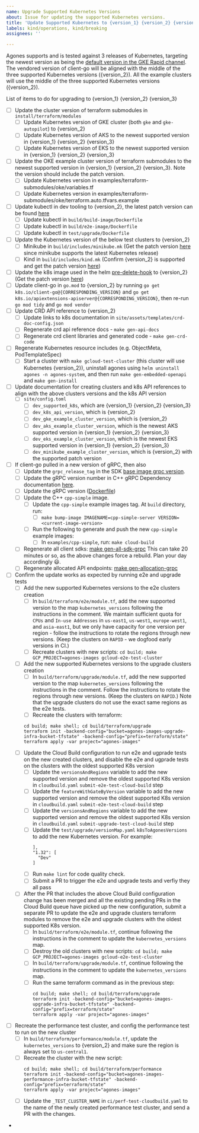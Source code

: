 ```yaml
---
name: Upgrade Supported Kubernetes Versions
about: Issue for updating the supported Kubernetes versions.
title: 'Update Supported Kubernetes to {version_1} {version_2} {version_3}'
labels: kind/operations, kind/breaking
assignees: ''

---
```


Agones supports and is tested against 3 releases of Kubernetes, targeting the newest version as
being the [default version in the GKE Rapid channel](https://cloud.google.com/kubernetes-engine/docs/release-notes#current_versions).
The vendored version of client-go will be aligned with the middle of the three supported Kubernetes
versions ({version_2}). All the example clusters will use the middle of the three supported
Kubernetes versions ({version_2}).

List of items to do for upgrading to {version_1} {version_2} {version_3}

- [ ] Update the cluster version of terraform submodules in `install/terraform/modules`
  - [ ] Update Kubernetes version of GKE cluster (both `gke` and `gke-autopilot`) to {version_2}
  - [ ] Update Kubernetes version of AKS to the newest supported version in {version_1} {version_2}
        {version_3}
  - [ ] Update Kubernetes version of EKS to the newest supported version in {version_1} {version_2}
        {version_3}
- [ ] Update the OKE example cluster version of terraform submodules to the newest supported version in {version_1} {version_2} {version_3}. Note the version should include the patch version.
  - [ ] Update Kubernetes version in examples/terraform-submodules/oke/variables.tf 
  - [ ] Update Kubernetes version in examples/terraform-submodules/oke/terraform.auto.tfvars.example 
- [ ] Update kubectl in dev tooling to {version_2}, the latest patch version can be found
      [here](https://kubernetes.io/releases/)
  - [ ] Update kubectl in `build/build-image/Dockerfile`
  - [ ] Update kubectl in `build/e2e-image/Dockerfile`
  - [ ] Update kubectl in `test/upgrade/Dockerfile`
- [ ] Update the Kubernetes version of the below test clusters to {version_2}
  - [ ] Minikube in `build/includes/minikube.mk` (Get the patch version [here](https://kubernetes.io/releases/)
        since minikube supports the latest Kubernetes release)
  - [ ] Kind in `build/includes/kind.mk` (Confirm {version_2} is supported and get the patch version
        [here](https://github.com/kubernetes-sigs/kind/releases))
- [ ] Update the k8s image used in the helm [pre-delete-hook](https://github.com/googleforgames/agones/blob/main/install/helm/agones/templates/hooks/pre_delete_hook.yaml)
      to {version_2} (Get the patch version [here](https://hub.docker.com/r/bitnami/kubectl))
- [ ] Update client-go in `go.mod` to {version_2} by running `go get k8s.io/client-go@{CORRESPONDING_VERSION}`
      and `go get k8s.io/apiextensions-apiserver@{CORRESPONDING_VERSION}`, then re-run `go mod tidy`
      and `go mod vendor`
- [ ] Update CRD API reference to {version_2}
  - [ ] Update links to k8s documentation in `site/assets/templates/crd-doc-config.json`
  - [ ] Regenerate crd api reference docs - `make gen-api-docs`
  - [ ] Regenerate crd client libraries and generated code - `make gen-crd-code`
- [ ] Regenerate Kubernetes resource includes (e.g. ObjectMeta, PodTemplateSpec)
  - [ ] Start a cluster with `make gcloud-test-cluster` (this cluster will use Kubernetes
        {version_2}), uninstall agones using `helm uninstall agones -n agones-system`, and then run
        `make gen-embedded-openapi` and `make gen-install`
- [ ] Update documentation for creating clusters and k8s API references to align with the above
      clusters versions and the k8s API version
  - [ ] `site/config.toml`
    - [ ] `dev_supported_k8s`, which are {version_1} {version_2} {version_3}
    - [ ] `dev_k8s_api_version`, which is {version_2}
    - [ ] `dev_gke_example_cluster_version`, which is {version_2}
    - [ ] `dev_aks_example_cluster_version`, which is the newest AKS supported version in
          {version_1} {version_2} {version_3}
    - [ ] `dev_eks_example_cluster_version`, which is the newest EKS supported version in
          {version_1} {version_2} {version_3}
    - [ ] `dev_minikube_example_cluster_version`, which is {version_2} with the supported patch version
- [ ] If client-go pulled in a new version of gRPC, then also
  - [ ] Update the `grpc_release_tag` in the SDK [base image grpc version](https://github.com/googleforgames/agones/blob/main/build/includes/sdk.mk).
  - [ ] Update the gRPC version number in C++ gRPC Dependency documentation [here](https://github.com/googleforgames/agones/blob/main/site/content/en/docs/Guides/Client%20SDKs/cpp.md).
  - [ ] Update the gRPC version ([Dockerfile](https://github.com/googleforgames/agones/blob/main/examples/cpp-simple/Dockerfile))
  - [ ] Update the C++ `cpp-simple` image.
    - [ ] Update the `cpp-simple` example images tag. At `build` directory, run:
      - [ ] `make bump-image IMAGENAME=cpp-simple-server VERSION=<current-image-version>`
    - [ ] Run the following to generate and push the new `cpp-simple` example images:
      - [ ] In `examples/cpp-simple`, run: `make cloud-build`
  - [ ] Regenerate all client sdks: [make gen-all-sdk-grpc](https://github.com/googleforgames/agones/blob/main/build/README.md#make-gen-all-sdk-grpc)
        This can take 20 minutes or so, as the above changes force a rebuild. Plan your day accordingly 😃.
  - [ ] Regenerate allocated API endpoints: [make gen-allocation-grpc](https://github.com/googleforgames/agones/blob/main/build/README.md#make-gen-allocation-grpc)
- [ ] Confirm the update works as expected by running e2e and upgrade tests
  - [ ] Add the new supported Kubernetes versions to the e2e clusters creation
    - [ ] In `build/terraform/e2e/module.tf`, add the new supported version to the map
          `kubernetes_versions` following the instructions in the comment. We maintain sufficient
          quota for `CPUs` and `In-use Addresses` in `us-east1`, `us-west1`, `europe-west1`, and
          `asia-east1`, but we only have capacity for one version per region - follow the
          instructions to rotate the regions through new versions. (Keep the clusters on `RAPID` -
          we dogfood early versions in CI.)
    - [ ] Recreate clusters with new scripts: `cd build; make GCP_PROJECT=agones-images gcloud-e2e-test-cluster`
  - [ ] Add the new supported Kubernetes versions to the upgrade clusters creation
    - [ ] In `build/terraform/upgrade/module.tf`, add the new supported version to the map
          `kubernetes_versions` following the instructions in the comment. Follow the instructions
          to rotate the regions through new versions. (Keep the clusters on `RAPID`.) Note that the
          upgrade clusters do not use the exact same regions as the e2e tests.
    - [ ] Recreate the clusters with terraform:
    ```
    cd build; make shell; cd build/terraform/upgrade
    terraform init -backend-config="bucket=agones-images-upgrade-infra-bucket-tfstate" -backend-config="prefix=terraform/state"
    terraform apply -var project="agones-images"
    ```
  - [ ] Update the Cloud Build configuration to run e2e and ugprade tests on the new created clusters,
        and disable the e2e and ugprade tests on the clusters with the oldest supported K8s version
    - [ ] Update the `versionsAndRegions` variable to add the new supported version and remove the
          oldest supported K8s version in `cloudbuild.yaml` `submit-e2e-test-cloud-build` step
    - [ ] Update the `featureWithGateByVersion` variable to add the new supported version and remove
          the oldest supported K8s version in `cloudbuild.yaml` `submit-e2e-test-cloud-build` step
    - [ ] Update the `versionsAndRegions` variable to add the new supported version and remove the
          oldest supported K8s version in `cloudbuild.yaml` `submit-upgrade-test-cloud-build` step
    - [ ] Update the `test/upgrade/versionMap.yaml` `k8sToAgonesVersions` to add the new Kubernetes
          version. For example:
      ```
      ],
      "1.32": [
        "Dev"
      ]
      ```
    - [ ] Run `make lint` for code quality check.
    - [ ] Submit a PR to trigger the e2e and upgrade tests and verfiy they all pass
  - [ ] After the PR that includes the above Cloud Build configuration change has been merged and
        all the existing pending PRs in the Cloud Build queue have picked up the new configuration,
        submit a separate PR to update the e2e and upgrade clusters terraform modules to remove the
        e2e and upgrade clusters with the oldest supported K8s version.
    - [ ] In `build/terraform/e2e/module.tf`, continue following the instructions in the comment to
          update the `kubernetes_versions` map.
    - [ ] Destroy the old clusters with new scripts: `cd build; make GCP_PROJECT=agones-images gcloud-e2e-test-cluster`
    - [ ] In `build/terraform/upgrade/module.tf`, continue following the instructions in the comment
          to update the `kubernetes_versions` map.
    - [ ] Run the same terraform command as in the previous step:
      ```
      cd build; make shell; cd build/terraform/upgrade
      terraform init -backend-config="bucket=agones-images-upgrade-infra-bucket-tfstate" -backend-config="prefix=terraform/state"
      terraform apply -var project="agones-images"
      ```
- [ ] Recreate the performance test cluster, and config the performance test to run on the new cluster
  - [ ] In `build/terraform/performance/module.tf`, update the `kubernetes_versions` to {version_2}
        and make sure the region is always set to `us-central1`.
  - [ ] Recreate the cluster with the new script:
    ```
    cd build; make shell; cd build/terraform/performance
    terraform init -backend-config="bucket=agones-images-performance-infra-bucket-tfstate" -backend-config="prefix=terraform/state"
    terraform apply -var project="agones-images"
    ```
  - [ ] Update the `_TEST_CLUSTER_NAME` in `ci/perf-test-cloudbuild.yaml` to the name of the newly
        created performance test cluster, and send a PR with the changes.
-
